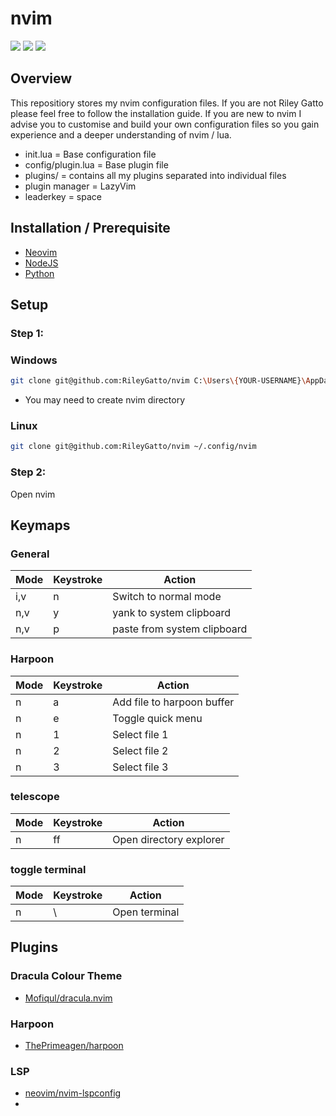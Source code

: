 # nvim
<a href="https://dotfyle.com/RileyGatto/nvim"><img src="https://dotfyle.com/RileyGatto/nvim/badges/plugins?style=flat" /></a>
<a href="https://dotfyle.com/RileyGatto/nvim"><img src="https://dotfyle.com/RileyGatto/nvim/badges/leaderkey?style=flat" /></a>
<a href="https://dotfyle.com/RileyGatto/nvim"><img src="https://dotfyle.com/RileyGatto/nvim/badges/plugin-manager?style=flat" /></a>

## Overview
This repositiory stores my nvim configuration files. If you are not Riley Gatto please feel free to
follow the installation guide. If you are new to nvim I advise you to customise and build your own
configuration files so you gain experience and a deeper understanding of nvim / lua.

- init.lua = Base configuration file
- config/plugin.lua = Base plugin file
- plugins/ = contains all my plugins separated into individual files
- plugin manager =  LazyVim
- leaderkey = space

## Installation / Prerequisite 
- [Neovim](https://github.com/neovim/neovim/blob/master/INSTALL.md)
- [NodeJS](https://nodejs.org/en)
- [Python](https://www.python.org/)

## Setup
### Step 1:
### Windows
```sh
git clone git@github.com:RileyGatto/nvim C:\Users\{YOUR-USERNAME}\AppData\Local\nvim
```
- You may need to create nvim directory

### Linux
```sh
git clone git@github.com:RileyGatto/nvim ~/.config/nvim
```

### Step 2:
Open nvim

## Keymaps
### General
| Mode | Keystroke  | Action                                               |
| ---- | ---------- | ---------------------------------------------------- |
| i,v  | <leader>n  | Switch to normal mode                                |
| n,v  | <leader>y  | yank to system clipboard                             |
| n,v  | <leader>p  | paste from system clipboard                          |

### Harpoon
| Mode | Keystroke  | Action                     |
| ---- | ---------- | -------------------------- |
| n    | <leader>a  | Add file to harpoon buffer |
| n    | <ctrl>e    | Toggle quick menu          |
| n    | <ctrl>1    | Select file 1              |
| n    | <ctrl>2    | Select file 2              |
| n    | <ctrl>3    | Select file 3              |

### telescope
| Mode | Keystroke  | Action                     |
| ---- | ---------- | -------------------------- |
| n    | <leader>ff | Open directory explorer    |

### toggle terminal
| Mode | Keystroke  | Action                     |
| ---- | ---------- | -------------------------- |
| n    | <Ctrl>\    | Open terminal              |

## Plugins
### Dracula Colour Theme
- [Mofiqul/dracula.nvim](https://github.com/Mofiqul/dracula.nvim)

### Harpoon
- [ThePrimeagen/harpoon](https://github.com/ThePrimeagen/harpoon/tree/harpoon2)

### LSP
- [neovim/nvim-lspconfig](https://github.com/neovim/nvim-lspconfig)
- 

